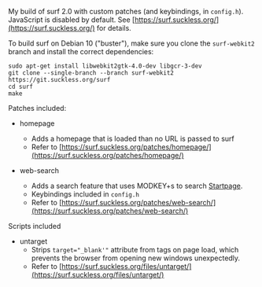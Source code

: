 My build of surf 2.0 with custom patches (and keybindings, in `config.h`). JavaScript is disabled by default. See [https://surf.suckless.org/](https://surf.suckless.org/) for details.

To build surf on Debian 10 ("buster"), make sure you clone the `surf-webkit2` branch and install the correct dependencies:

    sudo apt-get install libwebkit2gtk-4.0-dev libgcr-3-dev
    git clone --single-branch --branch surf-webkit2 https://git.suckless.org/surf
    cd surf
    make
    
    
Patches included:

   - homepage
      - Adds a homepage that is loaded than no URL is passed to surf
      - Refer to [https://surf.suckless.org/patches/homepage/](https://surf.suckless.org/patches/homepage/)

   - web-search
      - Adds a search feature that uses MODKEY+s to search [Startpage](https://www.startpage.com/).
      - Keybindings included in `config.h`
      - Refer to [https://surf.suckless.org/patches/web-search/](https://surf.suckless.org/patches/web-search/)



Scripts included

   - untarget
      - Strips `target="_blank'"` attribute from tags on page load, which prevents the browser from opening new windows unexpectedly.
      - Refer to [https://surf.suckless.org/files/untarget/](https://surf.suckless.org/files/untarget/)
